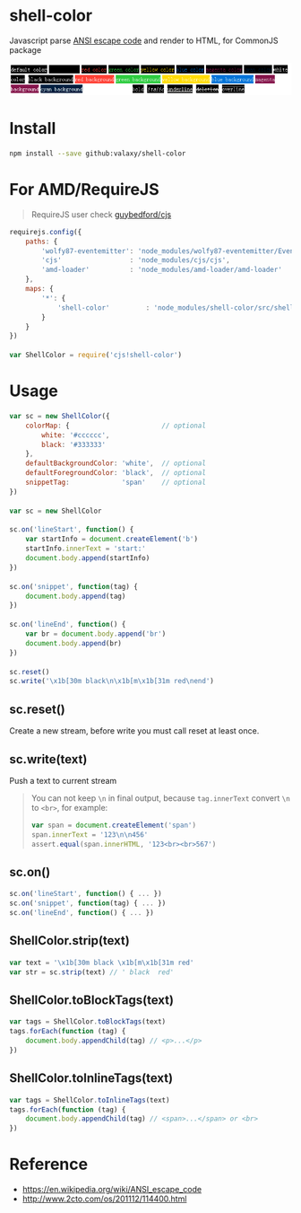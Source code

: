 shell-color
===========

Javascript parse [ANSI escape code](https://en.wikipedia.org/wiki/ANSI_escape_code) and render to HTML, for CommonJS package

![style](doc/style.png)

# Install
```sh
npm install --save github:valaxy/shell-color
```

# For AMD/RequireJS
> RequireJS user check [guybedford/cjs](https://github.com/guybedford/cjs)

```javascript
requirejs.config({
	paths: {
		'wolfy87-eventemitter': 'node_modules/wolfy87-eventemitter/EventEmitter',
		'cjs'                 : 'node_modules/cjs/cjs',
		'amd-loader'          : 'node_modules/amd-loader/amd-loader'
	},
	maps: {
		'*': {
			'shell-color'         : 'node_modules/shell-color/src/shell-color'
		}
	}
})

var ShellColor = require('cjs!shell-color')
```

# Usage
```javascript
var sc = new ShellColor({	
	colorMap: {                       // optional
		white: '#cccccc',
    	black: '#333333'	
	},
	defaultBackgroundColor: 'white',  // optional
	defaultForegroundColor: 'black',  // optional
	snippetTag:             'span'    // optional
})

var sc = new ShellColor

sc.on('lineStart', function() {
	var startInfo = document.createElement('b')
	startInfo.innerText = 'start:'
	document.body.append(startInfo)
})

sc.on('snippet', function(tag) {
	document.body.append(tag)
})

sc.on('lineEnd', function() {
	var br = document.body.append('br')
	document.body.append(br)
})

sc.reset()
sc.write('\x1b[30m black\n\x1b[m\x1b[31m red\nend')
```

## sc.reset()
Create a new stream, before write you must call reset at least once.

## sc.write(text)
Push a text to current stream

> You can not keep `\n` in final output, because `tag.innerText` convert `\n` to `<br>`, for example:
> ```javascript    
> var span = document.createElement('span')
> span.innerText = '123\n\n456'
> assert.equal(span.innerHTML, '123<br><br>567')
> ```

## sc.on()
```javascript
sc.on('lineStart', function() { ... })
sc.on('snippet', function(tag) { ... })
sc.on('lineEnd', function() { ... })
```

## ShellColor.strip(text)
```javascript
var text = '\x1b[30m black \x1b[m\x1b[31m red'
var str = sc.strip(text) // ' black  red'
```

## ShellColor.toBlockTags(text)
```javascript
var tags = ShellColor.toBlockTags(text)
tags.forEach(function (tag) {
	document.body.appendChild(tag) // <p>...</p>
})
```


## ShellColor.toInlineTags(text)
```javascript
var tags = ShellColor.toInlineTags(text)
tags.forEach(function (tag) {
	document.body.appendChild(tag) // <span>...</span> or <br>
})
```

# Reference
- https://en.wikipedia.org/wiki/ANSI_escape_code
- http://www.2cto.com/os/201112/114400.html